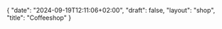 {
   "date": "2024-09-19T12:11:06+02:00",
   "draft": false,
   "layout": "shop",
   "title": "Coffeeshop"
}
